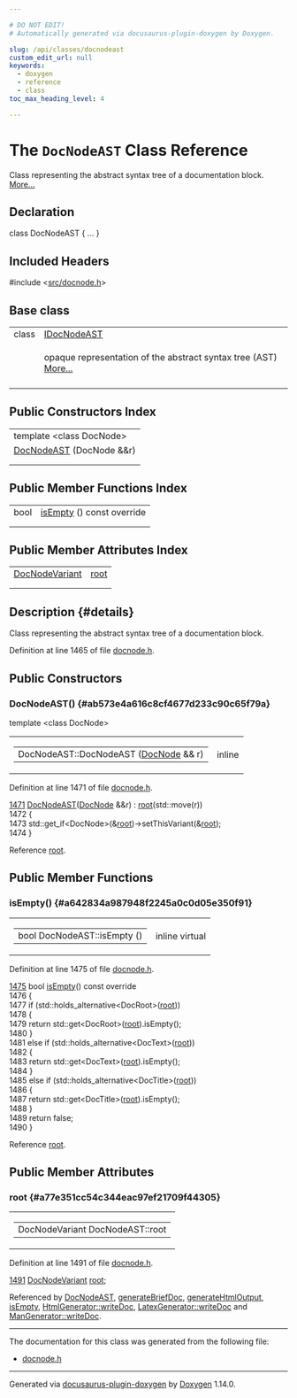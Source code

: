 ```yaml
---

# DO NOT EDIT!
# Automatically generated via docusaurus-plugin-doxygen by Doxygen.

slug: /api/classes/docnodeast
custom_edit_url: null
keywords:
  - doxygen
  - reference
  - class
toc_max_heading_level: 4

---
```


<div class="doxyPage">

# The `DocNodeAST` Class Reference

<p>Class representing the abstract syntax tree of a documentation block. <a href="#details">More...</a></p>

## Declaration

<div class="doxyDeclaration">
class DocNodeAST { ... }
</div>

## Included Headers

<div class="doxyIncludesList">#include &lt;<a href="/web-doxygen/docs/api/files/src/docnode-h">src/docnode.h</a>&gt;
</div>

## Base class

<table class="doxyMembersIndex">

<tr class="doxyMemberIndexItem">
<td class="doxyMemberIndexItemType" align="left" valign="top">class</td>
<td class="doxyMemberIndexItemName" align="left" valign="top"><a href="/web-doxygen/docs/api/classes/idocnodeast">IDocNodeAST</a></td>
</tr>
<tr class="doxyMemberIndexDescription">
<td class="doxyMemberIndexDescriptionLeft"></td>
<td class="doxyMemberIndexDescriptionRight">
<p>opaque representation of the abstract syntax tree (AST) <a href="/web-doxygen/docs/api/classes/idocnodeast/#details">More...</a></p>
</td>
</tr>
<tr class="doxyMemberIndexSeparator">
<td class="doxyMemberIndexSeparator" colspan="2"></td>
</tr>

</table>

## Public Constructors Index

<table class="doxyMembersIndex">

<tr class="doxyMemberIndexTemplate">
<td class="doxyMemberIndexTemplate" colspan="2"><div>template &lt;class DocNode&gt;</div></td>
</tr>
<tr class="doxyMemberIndexItem">
<td class="doxyMemberIndexItemNoTypeNameTemplate" colspan="2" align="left" valign="top"><a href="#ab573e4a616c8cf4677d233c90c65f79a">DocNodeAST</a> (DocNode &amp;&amp;r)</td>
</tr>
<tr class="doxyMemberIndexDescription">
<td class="doxyMemberIndexDescriptionLeft"></td>
<td class="doxyMemberIndexDescriptionRight">
</td>
</tr>
<tr class="doxyMemberIndexSeparator">
<td class="doxyMemberIndexSeparator" colspan="2"></td>
</tr>

</table>

## Public Member Functions Index

<table class="doxyMembersIndex">

<tr class="doxyMemberIndexItem">
<td class="doxyMemberIndexItemType" align="left" valign="top">bool</td>
<td class="doxyMemberIndexItemName" align="left" valign="top"><a href="#a642834a987948f2245a0c0d05e350f91">isEmpty</a> () const override</td>
</tr>
<tr class="doxyMemberIndexDescription">
<td class="doxyMemberIndexDescriptionLeft"></td>
<td class="doxyMemberIndexDescriptionRight">
</td>
</tr>
<tr class="doxyMemberIndexSeparator">
<td class="doxyMemberIndexSeparator" colspan="2"></td>
</tr>

</table>

## Public Member Attributes Index

<table class="doxyMembersIndex">

<tr class="doxyMemberIndexItem">
<td class="doxyMemberIndexItemType" align="left" valign="top"><a href="/web-doxygen/docs/api/files/src/docnode-h/#a15a8494c4d80bb52db036d2fb5e9e9f8">DocNodeVariant</a></td>
<td class="doxyMemberIndexItemName" align="left" valign="top"><a href="#a77e351cc54c344eac97ef21709f44305">root</a></td>
</tr>
<tr class="doxyMemberIndexDescription">
<td class="doxyMemberIndexDescriptionLeft"></td>
<td class="doxyMemberIndexDescriptionRight">
</td>
</tr>
<tr class="doxyMemberIndexSeparator">
<td class="doxyMemberIndexSeparator" colspan="2"></td>
</tr>

</table>

## Description {#details}

<p>Class representing the abstract syntax tree of a documentation block.</p>

<p>Definition at line 1465 of file <a href="/web-doxygen/docs/api/files/src/docnode-h">docnode.h</a>.</p>

<div class="doxySectionDef">

## Public Constructors

### DocNodeAST() {#ab573e4a616c8cf4677d233c90c65f79a}

<div class="doxyMemberItem">
<div class="doxyMemberProto">
<div class="doxyMemberTemplate">template &lt;class DocNode&gt;</div>
<table class="doxyMemberLabels">
<tr class="doxyMemberLabels">
<td class="doxyMemberLabelsLeft">
<table class="doxyMemberName">
<tr>
<td class="doxyMemberName">DocNodeAST::DocNodeAST (<a href="/web-doxygen/docs/api/classes/docnode">DocNode</a> &amp;&amp; r)</td>
</tr>
</table>
</td>
<td class="doxyMemberLabelsRight">
<span class="doxyMemberLabels">
<span class="doxyMemberLabel inline">inline</span>
</span>
</td>
</tr>
</table>
</div>
<div class="doxyMemberDoc">


<p>Definition at line 1471 of file <a href="/web-doxygen/docs/api/files/src/docnode-h">docnode.h</a>.</p>

<div class="doxyProgramListing">

<div class="doxyCodeLine"><span class="doxyLineNumber"><a href="#ab573e4a616c8cf4677d233c90c65f79a">1471</a></span><span class="doxyLineContent"><span class="doxyHighlight">    <a href="#ab573e4a616c8cf4677d233c90c65f79a">DocNodeAST</a>(<a href="/web-doxygen/docs/api/classes/docnode">DocNode</a> &amp;&amp;r) : <a href="#a77e351cc54c344eac97ef21709f44305">root</a>(std::move(r))</span></span></div>
<div class="doxyCodeLine"><span class="doxyLineNumber">1472</span><span class="doxyLineContent"><span class="doxyHighlight">    {</span></span></div>
<div class="doxyCodeLine"><span class="doxyLineNumber">1473</span><span class="doxyLineContent"><span class="doxyHighlight">      std::get_if&lt;DocNode&gt;(&amp;<a href="#a77e351cc54c344eac97ef21709f44305">root</a>)-&gt;setThisVariant(&amp;<a href="#a77e351cc54c344eac97ef21709f44305">root</a>);</span></span></div>
<div class="doxyCodeLine"><span class="doxyLineNumber">1474</span><span class="doxyLineContent"><span class="doxyHighlight">    }</span></span></div>

</div>


Reference <a href="#a77e351cc54c344eac97ef21709f44305">root</a>.
</div>
</div>

</div>

<div class="doxySectionDef">

## Public Member Functions

### isEmpty() {#a642834a987948f2245a0c0d05e350f91}

<div class="doxyMemberItem">
<div class="doxyMemberProto">
<table class="doxyMemberLabels">
<tr class="doxyMemberLabels">
<td class="doxyMemberLabelsLeft">
<table class="doxyMemberName">
<tr>
<td class="doxyMemberName">bool DocNodeAST::isEmpty ()</td>
</tr>
</table>
</td>
<td class="doxyMemberLabelsRight">
<span class="doxyMemberLabels">
<span class="doxyMemberLabel inline">inline</span>
<span class="doxyMemberLabel virtual">virtual</span>
</span>
</td>
</tr>
</table>
</div>
<div class="doxyMemberDoc">


<p>Definition at line 1475 of file <a href="/web-doxygen/docs/api/files/src/docnode-h">docnode.h</a>.</p>

<div class="doxyProgramListing">

<div class="doxyCodeLine"><span class="doxyLineNumber"><a href="#a642834a987948f2245a0c0d05e350f91">1475</a></span><span class="doxyLineContent"><span class="doxyHighlight">    </span><span class="doxyHighlightKeywordType">bool</span><span class="doxyHighlight"> <a href="#a642834a987948f2245a0c0d05e350f91">isEmpty</a>()</span><span class="doxyHighlightKeyword"> const override</span></span></div>
<div class="doxyCodeLine"><span class="doxyLineNumber">1476</span><span class="doxyLineContent"><span class="doxyHighlightKeyword">    </span><span class="doxyHighlight">{</span></span></div>
<div class="doxyCodeLine"><span class="doxyLineNumber">1477</span><span class="doxyLineContent"><span class="doxyHighlight">      </span><span class="doxyHighlightKeywordFlow">if</span><span class="doxyHighlight"> (std::holds_alternative&lt;DocRoot&gt;(<a href="#a77e351cc54c344eac97ef21709f44305">root</a>))</span></span></div>
<div class="doxyCodeLine"><span class="doxyLineNumber">1478</span><span class="doxyLineContent"><span class="doxyHighlight">      {</span></span></div>
<div class="doxyCodeLine"><span class="doxyLineNumber">1479</span><span class="doxyLineContent"><span class="doxyHighlight">        </span><span class="doxyHighlightKeywordFlow">return</span><span class="doxyHighlight"> std::get&lt;DocRoot&gt;(<a href="#a77e351cc54c344eac97ef21709f44305">root</a>).isEmpty();</span></span></div>
<div class="doxyCodeLine"><span class="doxyLineNumber">1480</span><span class="doxyLineContent"><span class="doxyHighlight">      }</span></span></div>
<div class="doxyCodeLine"><span class="doxyLineNumber">1481</span><span class="doxyLineContent"><span class="doxyHighlight">      </span><span class="doxyHighlightKeywordFlow">else</span><span class="doxyHighlight"> </span><span class="doxyHighlightKeywordFlow">if</span><span class="doxyHighlight"> (std::holds_alternative&lt;DocText&gt;(<a href="#a77e351cc54c344eac97ef21709f44305">root</a>))</span></span></div>
<div class="doxyCodeLine"><span class="doxyLineNumber">1482</span><span class="doxyLineContent"><span class="doxyHighlight">      {</span></span></div>
<div class="doxyCodeLine"><span class="doxyLineNumber">1483</span><span class="doxyLineContent"><span class="doxyHighlight">        </span><span class="doxyHighlightKeywordFlow">return</span><span class="doxyHighlight"> std::get&lt;DocText&gt;(<a href="#a77e351cc54c344eac97ef21709f44305">root</a>).isEmpty();</span></span></div>
<div class="doxyCodeLine"><span class="doxyLineNumber">1484</span><span class="doxyLineContent"><span class="doxyHighlight">      }</span></span></div>
<div class="doxyCodeLine"><span class="doxyLineNumber">1485</span><span class="doxyLineContent"><span class="doxyHighlight">      </span><span class="doxyHighlightKeywordFlow">else</span><span class="doxyHighlight"> </span><span class="doxyHighlightKeywordFlow">if</span><span class="doxyHighlight"> (std::holds_alternative&lt;DocTitle&gt;(<a href="#a77e351cc54c344eac97ef21709f44305">root</a>))</span></span></div>
<div class="doxyCodeLine"><span class="doxyLineNumber">1486</span><span class="doxyLineContent"><span class="doxyHighlight">      {</span></span></div>
<div class="doxyCodeLine"><span class="doxyLineNumber">1487</span><span class="doxyLineContent"><span class="doxyHighlight">        </span><span class="doxyHighlightKeywordFlow">return</span><span class="doxyHighlight"> std::get&lt;DocTitle&gt;(<a href="#a77e351cc54c344eac97ef21709f44305">root</a>).isEmpty();</span></span></div>
<div class="doxyCodeLine"><span class="doxyLineNumber">1488</span><span class="doxyLineContent"><span class="doxyHighlight">      }</span></span></div>
<div class="doxyCodeLine"><span class="doxyLineNumber">1489</span><span class="doxyLineContent"><span class="doxyHighlight">      </span><span class="doxyHighlightKeywordFlow">return</span><span class="doxyHighlight"> </span><span class="doxyHighlightKeyword">false</span><span class="doxyHighlight">;</span></span></div>
<div class="doxyCodeLine"><span class="doxyLineNumber">1490</span><span class="doxyLineContent"><span class="doxyHighlight">    }</span></span></div>

</div>


Reference <a href="#a77e351cc54c344eac97ef21709f44305">root</a>.
</div>
</div>

</div>

<div class="doxySectionDef">

## Public Member Attributes

### root {#a77e351cc54c344eac97ef21709f44305}

<div class="doxyMemberItem">
<div class="doxyMemberProto">
<table class="doxyMemberLabels">
<tr class="doxyMemberLabels">
<td class="doxyMemberLabelsLeft">
<table class="doxyMemberName">
<tr>
<td class="doxyMemberName">DocNodeVariant DocNodeAST::root</td>
</tr>
</table>
</td>
</tr>
</table>
</div>
<div class="doxyMemberDoc">


<p>Definition at line 1491 of file <a href="/web-doxygen/docs/api/files/src/docnode-h">docnode.h</a>.</p>

<div class="doxyProgramListing">

<div class="doxyCodeLine"><span class="doxyLineNumber"><a href="#a77e351cc54c344eac97ef21709f44305">1491</a></span><span class="doxyLineContent"><span class="doxyHighlight">    <a href="/web-doxygen/docs/api/files/src/docnode-h/#a15a8494c4d80bb52db036d2fb5e9e9f8">DocNodeVariant</a> <a href="#a77e351cc54c344eac97ef21709f44305">root</a>;</span></span></div>

</div>


Referenced by <a href="#ab573e4a616c8cf4677d233c90c65f79a">DocNodeAST</a>, <a href="/web-doxygen/docs/api/files/src/ftvhelp-cpp/#a53124fcb14c157228188e339625da475">generateBriefDoc</a>, <a href="/web-doxygen/docs/api/files/src/singlecomment-cpp/#ae8dd6bba2e9ad92dab454422a3136a26">generateHtmlOutput</a>, <a href="#a642834a987948f2245a0c0d05e350f91">isEmpty</a>, <a href="/web-doxygen/docs/api/classes/htmlgenerator/#a4baf32d6d76de7c48ea865fe47496612">HtmlGenerator::writeDoc</a>, <a href="/web-doxygen/docs/api/classes/latexgenerator/#a81554a4af33adef2797ee4d3b663ea4c">LatexGenerator::writeDoc</a> and <a href="/web-doxygen/docs/api/classes/mangenerator/#a28523fdc2e54ee673f026bd6d46a7224">ManGenerator::writeDoc</a>.
</div>
</div>

</div>

<hr/>

<p>The documentation for this class was generated from the following file:</p>

<ul>
<li><a href="/web-doxygen/docs/api/files/src/docnode-h">docnode.h</a></li>
</ul>

<hr/>

<p class="doxyGeneratedBy">Generated via <a href="https://github.com/xpack/docusaurus-plugin-doxygen">docusaurus-plugin-doxygen</a> by <a href="https://www.doxygen.nl">Doxygen</a> 1.14.0.</p>

</div>
